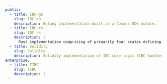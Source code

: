 ```yaml
---
public:
  - title: IBC-go
    slug: IBC-go
    description: Golang implementation built as a Cosmos SDK module.
  - title: IBC-rs
    slug: IBC-rs
    description: |
      Rust implementation comprising of primarily four crates defining the main data structures and on-chain logic for the IBC protocol, an implementation of an IBC relayer with CLI, a library with Rust types generated from .proto definitions necessary for interacting with Cosmos SDK and its IBC structs, and a library for use in the hermes CLI, for gathering telemetry data and exposing that in a Prometheus endpoint.
  - title: Solidity
    slug: Solidity
    description: Solidity implementation of IBC core logic (IBC handlers)
enterprise:
  - title: TIBC
    slug: TIBC
    description: |
---
```

